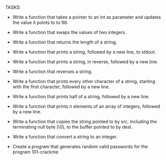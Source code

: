 TASKS:

* Write a function that takes a pointer to an int as parameter and updates the value it points to to 98.

* Write a function that swaps the values of two integers.

* Write a function that returns the length of a string.

* Write a function that prints a string, followed by a new line, to stdout.

* Write a function that prints a string, in reverse, followed by a new line.

* Write a function that reverses a string.

* Write a function that prints every other character of a string, starting with the first character, followed by a new line.

* Write a function that prints half of a string, followed by a new line.

* Write a function that prints n elements of an array of integers, followed by a new line.

* Write a function that copies the string pointed to by src, including the terminating null byte (\0), to the buffer pointed to by dest.

* Write a function that convert a string to an integer.

* Create a program that generates random valid passwords for the program 101-crackme.
